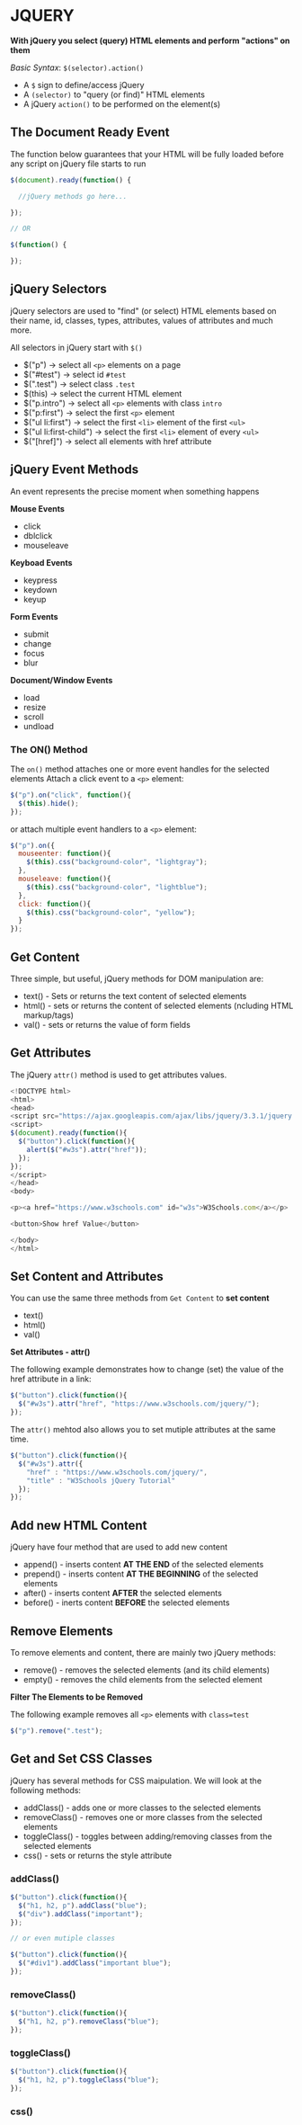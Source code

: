 # JQUERY

**With jQuery you select (query) HTML elements and perform "actions" on them**

*Basic Syntax*: `$(selector).action()`

* A `$` sign to define/access jQuery
* A `(selector)` to "query (or find)" HTML elements
* A jQuery `action()` to be performed on the element(s)

## The Document Ready Event

The function below guarantees that your HTML will be fully loaded before any script on jQuery file starts to run

```javascript
$(document).ready(function() {

  //jQuery methods go here...

});

// OR

$(function() {

});
```
## jQuery Selectors

jQuery selectors are used to "find" (or select) HTML elements based on their name, id, classes, types, attributes, values of attributes and much more.

All selectors in jQuery start with `$()`

* $("p") -> select all `<p>` elements on a page
* $("#test") -> select id `#test`
* $(".test") -> select class `.test`
* $(this) -> select the current HTML element
* $("p.intro") -> select all `<p>` elements with class `intro`
* $("p:first") -> select the first `<p>` element
* $("ul li:first") -> select the first `<li>` element of the first `<ul>`
* $("ul li:first-child") -> select the first `<li>` element of every `<ul>`
* $("[href]") -> select all elements with href attribute

## jQuery Event Methods

An event represents the precise moment when something happens

**Mouse Events**
* click
* dblclick
* mouseleave

**Keyboad Events**
* keypress
* keydown
* keyup

**Form Events**
* submit
* change
* focus
* blur

**Document/Window Events**
* load
* resize
* scroll
* undload

### The ON() Method

The `on()` method attaches one or more event handles for the selected elements
Attach a click event to a `<p>` element:

```javascript
$("p").on("click", function(){
  $(this).hide();
});
```

or attach multiple event handlers to a `<p>` element:

```javascript
$("p").on({
  mouseenter: function(){
    $(this).css("background-color", "lightgray");
  },
  mouseleave: function(){
    $(this).css("background-color", "lightblue");
  },
  click: function(){
    $(this).css("background-color", "yellow");
  }
});
```

## Get Content

Three simple, but useful, jQuery methods for DOM manipulation are:

* text() - Sets or returns the text content of selected elements
* html() - sets or returns the content of selected elements (ncluding HTML markup/tags)
* val() - sets or returns the value of form fields

## Get Attributes

The jQuery `attr()` method is used to get attributes values.

```javascript
<!DOCTYPE html>
<html>
<head>
<script src="https://ajax.googleapis.com/ajax/libs/jquery/3.3.1/jquery.min.js"></script>
<script>
$(document).ready(function(){
  $("button").click(function(){
    alert($("#w3s").attr("href"));
  });
});
</script>
</head>
<body>

<p><a href="https://www.w3schools.com" id="w3s">W3Schools.com</a></p>

<button>Show href Value</button>

</body>
</html>
```

## Set Content and Attributes

You can use the same three methods from `Get Content` to **set content**

* text()
* html()
* val()

**Set Attributes - attr()**

The following example demonstrates how to change (set) the value of the href attribute in a link:

```javascript
$("button").click(function(){
  $("#w3s").attr("href", "https://www.w3schools.com/jquery/");
});
```

The `attr()` mehtod also allows you to set mutiple attributes at the same time.

```javascript
$("button").click(function(){
  $("#w3s").attr({
    "href" : "https://www.w3schools.com/jquery/",
    "title" : "W3Schools jQuery Tutorial"
  });
});
```

## Add new HTML Content

jQuery have four method that are used to add new content

* append() - inserts content **AT THE END** of the selected elements
* prepend() - inserts content **AT THE BEGINNING** of the selected elements
* after() - inserts content **AFTER** the selected elements
* before() - inerts content **BEFORE** the selected elements

## Remove Elements

To remove elements and content, there are mainly two jQuery methods:

* remove() - removes the selected elements (and its child elements)
* empty() - removes the child elements from the selected element

**Filter The Elements to be Removed**

The following example removes all `<p>` elements with `class=test`

```javascript
$("p").remove(".test");
````

## Get and Set CSS Classes

jQuery has several methods for CSS maipulation. We will look at the following methods:

* addClass() - adds one or more classes to the selected elements
* removeClass() - removes one or more classes from the selected elements
* toggleClass() - toggles between adding/removing classes from the selected elements
* css() - sets or returns the style attribute


### addClass()

```javascript
$("button").click(function(){
  $("h1, h2, p").addClass("blue");
  $("div").addClass("important");
});

// or even mutiple classes

$("button").click(function(){
  $("#div1").addClass("important blue");
});
```

### removeClass()

```javascript
$("button").click(function(){
  $("h1, h2, p").removeClass("blue");
});
```

### toggleClass()

```javascript
$("button").click(function(){
  $("h1, h2, p").toggleClass("blue");
});
```

### css()

